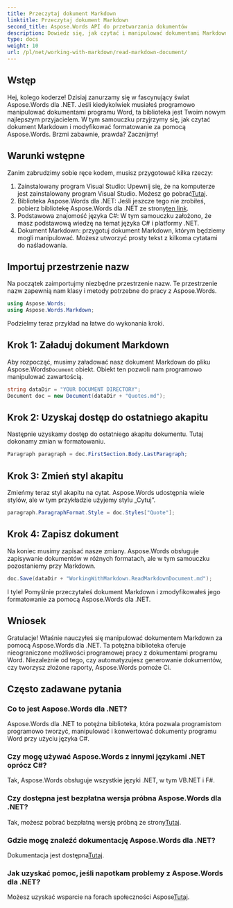 ```yaml
---
title: Przeczytaj dokument Markdown
linktitle: Przeczytaj dokument Markdown
second_title: Aspose.Words API do przetwarzania dokumentów
description: Dowiedz się, jak czytać i manipulować dokumentami Markdown przy użyciu Aspose.Words dla .NET, dzięki temu szczegółowemu samouczkowi krok po kroku. Idealny dla programistów na wszystkich poziomach.
type: docs
weight: 10
url: /pl/net/working-with-markdown/read-markdown-document/
---
```

## Wstęp

Hej, kolego koderze! Dzisiaj zanurzamy się w fascynujący świat Aspose.Words dla .NET. Jeśli kiedykolwiek musiałeś programowo manipulować dokumentami programu Word, ta biblioteka jest Twoim nowym najlepszym przyjacielem. W tym samouczku przyjrzymy się, jak czytać dokument Markdown i modyfikować formatowanie za pomocą Aspose.Words. Brzmi zabawnie, prawda? Zacznijmy!

## Warunki wstępne

Zanim zabrudzimy sobie ręce kodem, musisz przygotować kilka rzeczy:

1. Zainstalowany program Visual Studio: Upewnij się, że na komputerze jest zainstalowany program Visual Studio. Możesz go pobrać[Tutaj](https://visualstudio.microsoft.com/downloads/).
2.  Biblioteka Aspose.Words dla .NET: Jeśli jeszcze tego nie zrobiłeś, pobierz bibliotekę Aspose.Words dla .NET ze strony[ten link](https://releases.aspose.com/words/net/).
3. Podstawowa znajomość języka C#: W tym samouczku założono, że masz podstawową wiedzę na temat języka C# i platformy .NET.
4. Dokument Markdown: przygotuj dokument Markdown, którym będziemy mogli manipulować. Możesz utworzyć prosty tekst z kilkoma cytatami do naśladowania.

## Importuj przestrzenie nazw

Na początek zaimportujmy niezbędne przestrzenie nazw. Te przestrzenie nazw zapewnią nam klasy i metody potrzebne do pracy z Aspose.Words.

```csharp
using Aspose.Words;
using Aspose.Words.Markdown;
```

Podzielmy teraz przykład na łatwe do wykonania kroki.

## Krok 1: Załaduj dokument Markdown

 Aby rozpocząć, musimy załadować nasz dokument Markdown do pliku Aspose.Words`Document` obiekt. Obiekt ten pozwoli nam programowo manipulować zawartością.

```csharp
string dataDir = "YOUR DOCUMENT DIRECTORY";
Document doc = new Document(dataDir + "Quotes.md");
```

## Krok 2: Uzyskaj dostęp do ostatniego akapitu

Następnie uzyskamy dostęp do ostatniego akapitu dokumentu. Tutaj dokonamy zmian w formatowaniu.

```csharp
Paragraph paragraph = doc.FirstSection.Body.LastParagraph;
```

## Krok 3: Zmień styl akapitu

Zmieńmy teraz styl akapitu na cytat. Aspose.Words udostępnia wiele stylów, ale w tym przykładzie użyjemy stylu „Cytuj”.

```csharp
paragraph.ParagraphFormat.Style = doc.Styles["Quote"];
```

## Krok 4: Zapisz dokument

Na koniec musimy zapisać nasze zmiany. Aspose.Words obsługuje zapisywanie dokumentów w różnych formatach, ale w tym samouczku pozostaniemy przy Markdown.

```csharp
doc.Save(dataDir + "WorkingWithMarkdown.ReadMarkdownDocument.md");
```

I tyle! Pomyślnie przeczytałeś dokument Markdown i zmodyfikowałeś jego formatowanie za pomocą Aspose.Words dla .NET.

## Wniosek

Gratulacje! Właśnie nauczyłeś się manipulować dokumentem Markdown za pomocą Aspose.Words dla .NET. Ta potężna biblioteka oferuje nieograniczone możliwości programowej pracy z dokumentami programu Word. Niezależnie od tego, czy automatyzujesz generowanie dokumentów, czy tworzysz złożone raporty, Aspose.Words pomoże Ci.

## Często zadawane pytania

### Co to jest Aspose.Words dla .NET?

Aspose.Words dla .NET to potężna biblioteka, która pozwala programistom programowo tworzyć, manipulować i konwertować dokumenty programu Word przy użyciu języka C#.

### Czy mogę używać Aspose.Words z innymi językami .NET oprócz C#?

Tak, Aspose.Words obsługuje wszystkie języki .NET, w tym VB.NET i F#.

### Czy dostępna jest bezpłatna wersja próbna Aspose.Words dla .NET?

 Tak, możesz pobrać bezpłatną wersję próbną ze strony[Tutaj](https://releases.aspose.com/).

### Gdzie mogę znaleźć dokumentację Aspose.Words dla .NET?

 Dokumentacja jest dostępna[Tutaj](https://reference.aspose.com/words/net/).

### Jak uzyskać pomoc, jeśli napotkam problemy z Aspose.Words dla .NET?

 Możesz uzyskać wsparcie na forach społeczności Aspose[Tutaj](https://forum.aspose.com/c/words/8).